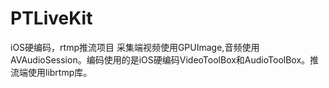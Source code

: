 # PTLiveKit
iOS硬编码，rtmp推流项目
采集端视频使用GPUImage,音频使用AVAudioSession。编码使用的是iOS硬编码VideoToolBox和AudioToolBox。推流端使用librtmp库。
